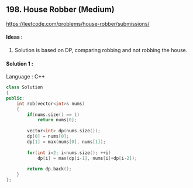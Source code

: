 ## **198. House Robber (Medium)** 

https://leetcode.com/problems/house-robber/submissions/



#### Ideas : 

1. Solution is based on DP, comparing robbing and not robbing the house.



#### Solution 1 :

Language : C++

```C++
class Solution
{
public:
    int rob(vector<int>& nums) 
    {
        if(nums.size() == 1)
            return nums[0];
        
        vector<int> dp(nums.size());
        dp[0] = nums[0];
        dp[1] = max(nums[0], nums[1]);
        
        for(int i=2; i<nums.size(); ++i)
            dp[i] = max(dp[i-1], nums[i]+dp[i-2]);
        
        return dp.back();
    }
};
```

